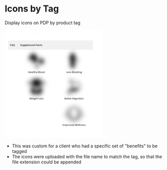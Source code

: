 # Icons by Tag
Display icons on PDP by product tag 

![Screenshot of Tagged Icons](/demo/icons.png)

- This was custom for a client who had a specific set of "benefits" to be tagged
- The icons were uploaded with the file name to match the tag, so that the file extension could be appended

